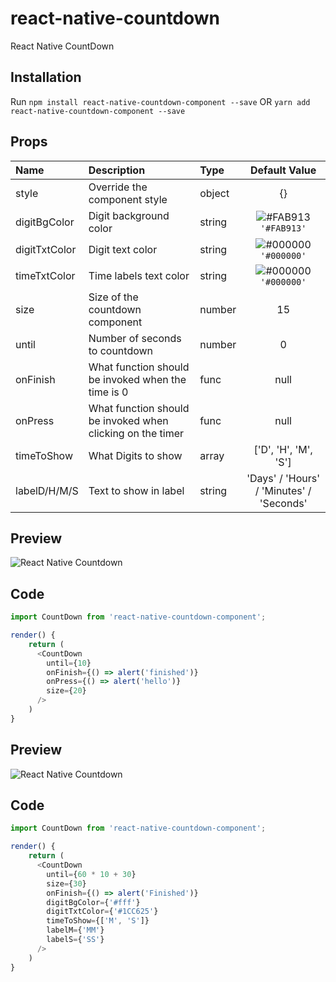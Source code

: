 # react-native-countdown
React Native CountDown

## Installation
Run `npm install react-native-countdown-component --save` OR `yarn add react-native-countdown-component --save`

## Props
| Name | Description | Type | Default Value |
| :--- | :----- | :--- | :---: |
| style | Override the component style | object | {} |
| digitBgColor |  Digit background color | string | ![#FAB913](https://placehold.it/15/FAB913/000000?text=+) `'#FAB913'` |
| digitTxtColor | Digit text color | string | ![#000000](https://placehold.it/15/000/000000?text=+) `'#000000'` |
| timeTxtColor | Time labels text color | string | ![#000000](https://placehold.it/15/000/000000?text=+) `'#000000'` |
| size | Size of the countdown component | number | 15 |
| until | Number of seconds to countdown | number | 0 |
| onFinish | What function should be invoked when the time is 0 | func | null |
| onPress | What function should be invoked when clicking on the timer | func | null |
| timeToShow | What Digits to show | array | ['D', 'H', 'M', 'S'] |
| labelD/H/M/S | Text to show in label | string | 'Days' / 'Hours' / 'Minutes' / 'Seconds' |


## Preview

![React Native Countdown](https://media.giphy.com/media/xT0xeLWYNSaLerFGko/giphy.gif "React Native Countdown")

## Code
```javascript
import CountDown from 'react-native-countdown-component';

render() {
    return (
      <CountDown
        until={10}
        onFinish={() => alert('finished')}
        onPress={() => alert('hello')}
        size={20}
      />
    )
}
```

## Preview

![React Native Countdown](https://media.giphy.com/media/wIwc1dinsZhx6v2PxB/giphy.gif "React Native Countdown")

## Code
```javascript
import CountDown from 'react-native-countdown-component';

render() {
    return (
      <CountDown
        until={60 * 10 + 30}
        size={30}
        onFinish={() => alert('Finished')}
        digitBgColor={'#fff'}
        digitTxtColor={'#1CC625'}
        timeToShow={['M', 'S']}
        labelM={'MM'}
        labelS={'SS'}
      />
    )
}
```
